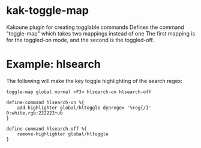 # kak-toggle-map

Kakoune plugin for creating togglable commands
Defines the command "toggle-map" which takes two mappings instead of one
The first mapping is for the toggled-on mode, and the second is the toggled-off.

# Example: hlsearch

The following will make the key <F3> toggle highlighting of the search regex:
```
toggle-map global normal <F3> hlsearch-on hlsearch-off

define-command hlsearch-on %{
    add-highlighter global/hltoggle dynregex '%reg{/}' 0:white,rgb:222222+ub
}

define-command hlsearch-off %{
    remove-highlighter global/hltoggle
}
```
